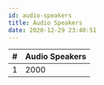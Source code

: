 ```yaml
---
id: audio-speakers
title: Audio Speakers
date: 2020-12-29 23:40:51
---
```


| #   | Audio Speakers |
| --- | -------------- |
| 1   | 2000           |
